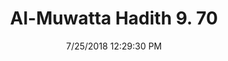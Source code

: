 ---
title        : "Al-Muwatta Hadith 9. 70"
date         : 7/25/2018 12:29:30 PM
draft        : false
type         : "hadith"
layout       : "hadith"
BookCode     : "AMH"
VolumeNumber : "9"
HadithNumber : "70"
categories  :  ["Prayer, Shortening - Prayer on the Prophet, may Allah Bless Him and Grant Him Peace"]
---